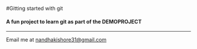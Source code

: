 #Gitting started with git


#### A fun project to learn git as part of the **DEMOPROJECT** 

---


Email me at [nandhakishore31@gmail.com](Mailto:nandhakishore31@gmail.com)
